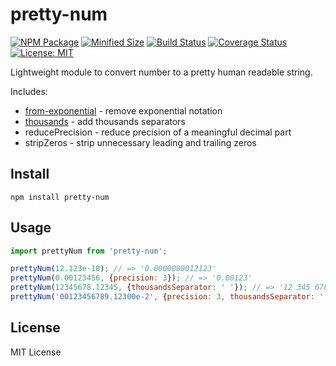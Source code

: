 # pretty-num

[![NPM Package](https://img.shields.io/npm/v/pretty-num.svg?style=flat-square)](https://www.npmjs.org/package/pretty-num)
[![Minified Size](https://img.shields.io/bundlephobia/min/pretty-num.svg?style=flat-square)](https://bundlephobia.com/result?p=pretty-num)
[![Build Status](https://img.shields.io/travis/com/shrpne/pretty-num/master.svg?style=flat-square)](https://travis-ci.com/shrpne/pretty-num)
[![Coverage Status](https://img.shields.io/coveralls/github/shrpne/pretty-num/master.svg?style=flat-square)](https://coveralls.io/github/shrpne/pretty-num?branch=master)
[![License: MIT](https://img.shields.io/badge/License-MIT-yellow.svg?style=flat-square)](https://github.com/shrpne/pretty-num/blob/master/LICENSE)

Lightweight module to convert number to a pretty human readable string.

Includes:
- [from-exponential](https://github.com/shrpne/from-exponential) - remove exponential notation
- [thousands](https://github.com/scurker/thousands) - add thousands separators
- reducePrecision - reduce precision of a meaningful decimal part
- stripZeros - strip unnecessary leading and trailing zeros


## Install

```
npm install pretty-num
```


## Usage

```js
import prettyNum from 'pretty-num';

prettyNum(12.123e-10); // => '0.0000000012123'
prettyNum(0.00123456, {precision: 3}); // => '0.00123'
prettyNum(12345678.12345, {thousandsSeparator: ' '}); // => '12 345 678.12345'
prettyNum('00123456789.12300e-2', {precision: 3, thousandsSeparator: ' '}); // => '1 234 567.891'

```


## License

MIT License
